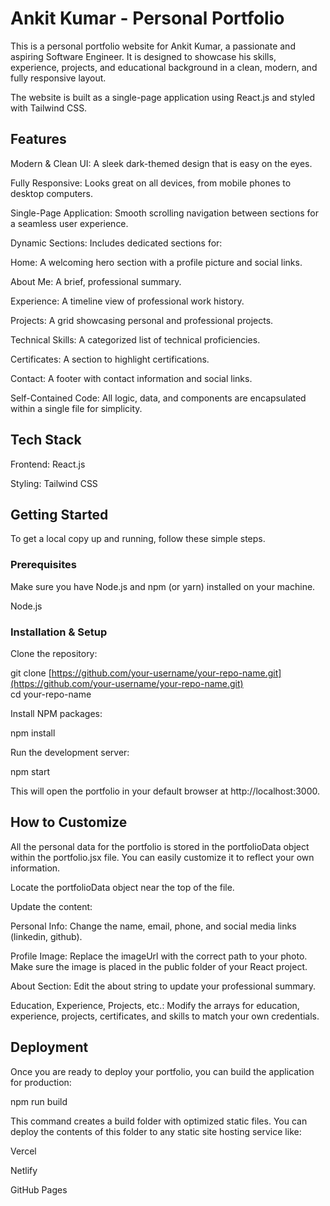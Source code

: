 # Ankit Kumar - Personal Portfolio<br>
This is a personal portfolio website for Ankit Kumar, a passionate and aspiring Software Engineer. It is designed to showcase his skills, experience, projects, and educational background in a clean, modern, and fully responsive layout.<br>

The website is built as a single-page application using React.js and styled with Tailwind CSS.<br>

## Features
Modern & Clean UI: A sleek dark-themed design that is easy on the eyes.<br>

Fully Responsive: Looks great on all devices, from mobile phones to desktop computers.<br>

Single-Page Application: Smooth scrolling navigation between sections for a seamless user experience.<br>

Dynamic Sections: Includes dedicated sections for:<br>

Home: A welcoming hero section with a profile picture and social links.<br>

About Me: A brief, professional summary.<br>

Experience: A timeline view of professional work history.<br>

Projects: A grid showcasing personal and professional projects.<br>

Technical Skills: A categorized list of technical proficiencies.<br>

Certificates: A section to highlight certifications.<br>

Contact: A footer with contact information and social links.<br>

Self-Contained Code: All logic, data, and components are encapsulated within a single file for simplicity.<br>

## Tech Stack
Frontend: React.js <br>

Styling: Tailwind CSS <br>

## Getting Started
To get a local copy up and running, follow these simple steps.

### Prerequisites
Make sure you have Node.js and npm (or yarn) installed on your machine.<br>

Node.js<br>

### Installation & Setup
Clone the repository:<br>

git clone [https://github.com/your-username/your-repo-name.git](https://github.com/your-username/your-repo-name.git)<br>
cd your-repo-name<br>

Install NPM packages:<br>

npm install<br>

Run the development server:<br>

npm start<br>

This will open the portfolio in your default browser at http://localhost:3000.<br>

## How to Customize
All the personal data for the portfolio is stored in the portfolioData object within the portfolio.jsx file. You can easily customize it to reflect your own information.<br>

Locate the portfolioData object near the top of the file.<br>

Update the content:<br>

Personal Info: Change the name, email, phone, and social media links (linkedin, github).<br>

Profile Image: Replace the imageUrl with the correct path to your photo. Make sure the image is placed in the public folder of your React project.<br>

About Section: Edit the about string to update your professional summary.<br>

Education, Experience, Projects, etc.: Modify the arrays for education, experience, projects, certificates, and skills to match your own credentials.<br>

## Deployment
Once you are ready to deploy your portfolio, you can build the application for production:<br>

npm run build<br>

This command creates a build folder with optimized static files. You can deploy the contents of this folder to any static site hosting service like:<br>

Vercel<br>

Netlify<br>

GitHub Pages<br>
